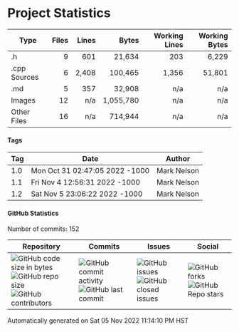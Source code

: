 Project Statistics
==================

| Type         | Files | Lines | Bytes | Working Lines | Working Bytes |
|--------------|------:|------:|------:|--------------:|--------------:|
|.h|9|601|21,634|203|6,229|
|.cpp Sources|6|2,408|100,465|1,356|51,801|
|.md|5|357|32,908|n/a|n/a|
|Images|12|n/a|1,055,780|n/a|n/a|
|Other Files|16|n/a|714,944|n/a|n/a|

#### Tags
| Tag | Date | Author |
|-----|------|--------|
1.0|Mon Oct 31 02:47:05 2022 -1000|Mark Nelson
1.1|Fri Nov 4 12:56:31 2022 -1000|Mark Nelson
1.2|Sat Nov 5 23:06:22 2022 -1000|Mark Nelson


#### GitHub Statistics

Number of commits:  152

| Repository                            | Commits                     | Issues                    | Social                      |
|---------------------------------------|-----------------------------|---------------------------|-----------------------------|
|![GitHub code size in bytes](https://img.shields.io/github/languages/code-size/marknelsonengineer/DTMF_Decoder?style=social) <br/> ![GitHub repo size](https://img.shields.io/github/repo-size/marknelsonengineer/DTMF_Decoder?style=social) <br/> ![GitHub contributors](https://img.shields.io/github/contributors/marknelsonengineer/DTMF_Decoder?style=social) | ![GitHub commit activity](https://img.shields.io/github/commit-activity/w/marknelsonengineer/DTMF_Decoder?style=social) <br/> ![GitHub last commit](https://img.shields.io/github/last-commit/marknelsonengineer/DTMF_Decoder?style=social) | ![GitHub issues](https://img.shields.io/github/issues-raw/marknelsonengineer/DTMF_Decoder?style=social) <br/> ![GitHub closed issues](https://img.shields.io/github/issues-closed-raw/marknelsonengineer/DTMF_Decoder?style=social) | ![GitHub forks](https://img.shields.io/github/forks/marknelsonengineer/DTMF_Decoder?style=social) <br/> ![GitHub Repo stars](https://img.shields.io/github/stars/marknelsonengineer/DTMF_Decoder?style=social) |

Automatically generated on Sat 05 Nov 2022 11:14:10 PM HST
